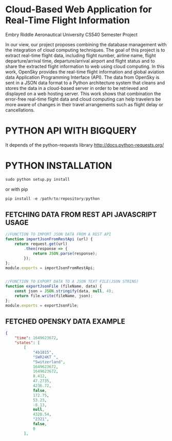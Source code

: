 # Cloud-Based Web Application for Real-Time Flight Information
Embry Riddle Aeronautical University CS540 Semester Project


In our view, our project proposes combining the database management with the integration of cloud computing techniques. The goal of this project is to extract real-time flight data, including flight number, airline name, flight departure/arrival time, departure/arrival airport and flight status and to share the extracted flight information to web using cloud computing. In this work, OpenSky provides the real-time flight information and global aviation data Application Programming Interface (API). The data from OpenSky is sent in a JSON data format to a Python architecture system that cleans and stores the data in a cloud-based server in order to be retrieved and displayed on a web hosting server. This work shows that combination the error-free real-time flight data and cloud computing can help travelers be more aware of changes in their travel arrangements such as flight delay or cancellations. 


# PYTHON API WITH BIGQUERY
It depends of the python-requests library http://docs.python-requests.org/

# PYTHON INSTALLATION
``` python
sudo python setup.py install
```

or with pip
``` python
pip install -e /path/to/repository/python
```

## FETCHING DATA FROM REST API JAVASCRIPT USAGE
``` javascript
//FUNCTION TO IMPORT JSON DATA FROM A REST API
function importJsonFromRestApi (url) { 
    return request.get(url) 
        .then(response => {
            return JSON.parse(response);
        });
};
module.exports = importJsonFromRestApi;


//FUNCTION TO EXPORT DATA TO A JSON TEXT FILE(JSON STRING)
function exportJsonFile (fileName, data) { 
    const json = JSON.stringify(data, null, 4); 
    return file.write(fileName, json);
};
module.exports = exportJsonFile;
```
## FETCHED OPENSKY DATA EXAMPLE
``` json
{
    "time": 1649623672,
    "states": [
        [
            "4b1815",
            "SWR24KT ",
            "Switzerland",
            1649623672,
            1649623672,
            8.412,
            47.2735,
            4236.72,
            false,
            172.75,
            53.23,
            -8.13,
            null,
            4320.54,
            "2321",
            false,
            0
        ],
```


